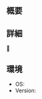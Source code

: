 ## 概要
<!-- required -->

## 詳細
<!-- required -->

:paw_prints:

## 環境
<!-- option -->

- OS:
- Version:
